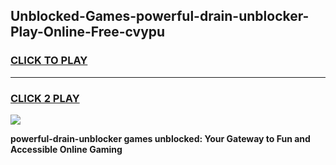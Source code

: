 
## Unblocked-Games-powerful-drain-unblocker-Play-Online-Free-cvypu
<h3>
<a href="https://premium76.site?title=powerful-drain-unblocker&ref=26A">CLICK TO PLAY</a></h3>
<hr>

<h3>
<a href="https://premium76.site?title=powerful-drain-unblocker&ref=26A">CLICK 2 PLAY</a>
  
</h3>

<a href="https://premium76.site?title=powerful-drain-unblocker&ref=26A"><img src="https://clearcache.store/games.png"></a>


**powerful-drain-unblocker games unblocked: Your Gateway to Fun and Accessible Online Gaming**
